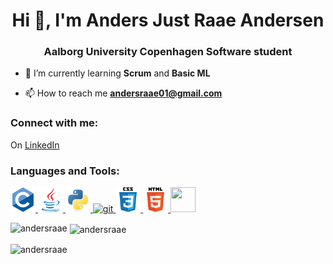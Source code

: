 <link rel="stylesheet" type='text/css' href="https://cdn.jsdelivr.net/gh/devicons/devicon@latest/devicon.min.css" />


<h1 align="center">Hi 👋, I'm Anders Just Raae Andersen</h1>
<h3 align="center">Aalborg University Copenhagen Software student</h3>

- 🌱 I’m currently learning **Scrum** and **Basic ML**

- 📫 How to reach me **andersraae01@gmail.com**

<h3 align="left">Connect with me:</h3>
<p align="left">
  On <a href="https://www.linkedin.com/in/anders-just-raae-andersen-2680011a2/">LinkedIn</a>
</p>

<h3 align="left">Languages and Tools:</h3>
<p align="left">
<a href="https://www.cprogramming.com/" target="_blank" rel="noreferrer"> <img src="https://raw.githubusercontent.com/devicons/devicon/master/icons/c/c-original.svg" alt="c" width="40" height="40"/> </a>
<a href="https://www.java.com" target="_blank" rel="noreferrer"> <img src="https://raw.githubusercontent.com/devicons/devicon/master/icons/java/java-original.svg" alt="java" width="40" height="40"/> </a> 
<a href="https://www.python.org" target="_blank" rel="noreferrer"> <img src="https://raw.githubusercontent.com/devicons/devicon/master/icons/python/python-original.svg" alt="python" width="40" height="40"/> </a> 
<a href="https://git-scm.com/" target="_blank" rel="noreferrer"> <img src="https://www.vectorlogo.zone/logos/git-scm/git-scm-icon.svg" alt="git" width="40" height="40"/> </a> 
<a href="https://www.w3schools.com/css/" target="_blank" rel="noreferrer"> <img src="https://raw.githubusercontent.com/devicons/devicon/master/icons/css3/css3-original-wordmark.svg" alt="css3" width="40" height="40"/> </a> 
<a href="https://www.w3.org/html/" target="_blank" rel="noreferrer"> <img src="https://raw.githubusercontent.com/devicons/devicon/master/icons/html5/html5-original-wordmark.svg" alt="html5" width="40" height="40"/> </a>
<img width="40" height="40" src="https://cdn.jsdelivr.net/gh/devicons/devicon@latest/icons/ocaml/ocaml-original.svg" src="https://cdn.jsdelivr.net/gh/devicons/devicon@latest/icons/ocaml/ocaml-original.svg" />
</p>

<p><img align="left" src="https://github-readme-stats.vercel.app/api/top-langs?username=andersraae&show_icons=true&theme=dark&locale=en&layout=compact" alt="andersraae" /></p>

<p>&nbsp;<img align="center" src="https://github-readme-stats.vercel.app/api?username=andersraae&show_icons=true&theme=dark&locale=en" alt="andersraae" /></p>

<p><img align="center" src="https://github-readme-streak-stats.herokuapp.com/?user=andersraae&theme=dark" alt="andersraae" /></p>

